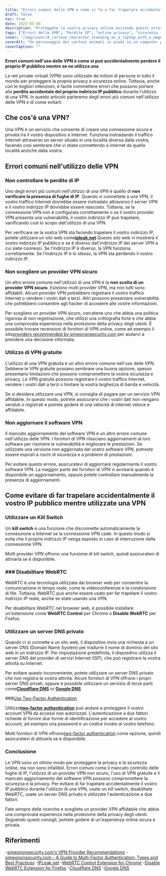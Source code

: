 ```yaml
---
title: "Errori comuni delle VPN e come si fa a far trapelare accidentalmente il proprio IP pubblico"
draft: false
toc: true
date: 2023-05-08
description: "Proteggete la vostra privacy online evitando questi errori comuni delle VPN che possono far trapelare accidentalmente il vostro indirizzo IP pubblico."
tags: ["Errori delle VPN", "Perdite IP", "online privacy", "sicurezza informatica", "sicurezza in Internet", "rete privata virtuale", "WebRTC", "Server DNS", "Fornitore di VPN", "autenticazione a due fattori", "Software VPN", "interruttore di spegnimento", "data privacy", "privacy in internet", "minacce informatiche", "sicurezza dei dati", "sicurezza della rete", "sicurezza online", "anonimato online", "navigazione anonima"]
cover: "/img/cover/A_cartoon_character_standing_on_a_laptop_with_a_magnifying_glass.png"
coverAlt: "Un personaggio dei cartoni animati in piedi su un computer portatile con una lente di ingrandimento, alla ricerca della privacy online."
coverCaption: ""
---
```


**Errori comuni nell'uso delle VPN e come si può accidentalmente perdere il proprio IP pubblico mentre se ne utilizza una**

Le reti private virtuali (VPN) sono utilizzate da milioni di persone in tutto il mondo per proteggere la propria privacy e sicurezza online. Tuttavia, anche con le migliori intenzioni, è facile commettere errori che possono portare alla **perdita accidentale del proprio indirizzo IP pubblico** durante l'utilizzo di una VPN. In questo articolo parleremo degli errori più comuni nell'utilizzo delle VPN e di come evitarli.

## Che cos'è una VPN?

Una VPN è un servizio che consente di creare una connessione sicura e privata tra il vostro dispositivo e Internet. Funziona instradando il traffico internet attraverso un server situato in una località diversa dalla vostra, facendo così sembrare che vi stiate connettendo a internet da quella località anziché dalla vostra.

## Errori comuni nell'utilizzo delle VPN

### Non controllare le perdite di IP

Uno degli errori più comuni nell'utilizzo di una VPN è quello di **non verificare la presenza di fughe di IP**. Quando vi connettete a una VPN, il vostro traffico Internet dovrebbe essere instradato attraverso il server VPN e il vostro indirizzo IP dovrebbe essere nascosto. Tuttavia, se la connessione VPN non è configurata correttamente o se il vostro provider VPN presenta una vulnerabilità, il vostro indirizzo IP può trapelare, vanificando così lo scopo dell'utilizzo di una VPN.

Per verificare se la vostra VPN sta facendo trapelare il vostro indirizzo IP, potete utilizzare un sito web come[**ipleak.net**](https://ipleak.net/) Questo sito web vi mostrerà il vostro indirizzo IP pubblico e se è diverso dall'indirizzo IP del server VPN a cui siete connessi. Se l'indirizzo IP è diverso, la VPN funziona correttamente. Se l'indirizzo IP è lo stesso, la VPN sta perdendo il vostro indirizzo IP.

### Non scegliere un provider VPN sicuro

Un altro errore comune nell'utilizzo di una VPN è la **non scelta di un provider VPN sicuro**. Esistono molti provider VPN, ma non tutti sono affidabili. Alcuni provider VPN potrebbero registrare il vostro traffico Internet o vendere i vostri dati a terzi. Altri possono presentare vulnerabilità che potrebbero consentire agli hacker di accedere alle vostre informazioni.

Per scegliere un provider VPN sicuro, cercatene uno che abbia una politica rigorosa di non registrazione, che utilizzi una crittografia forte e che abbia una comprovata esperienza nella protezione della privacy degli utenti. È possibile trovare recensioni di fornitori di VPN online, come ad esempio il sito[providers recommended by simeononsecurity.com](https://simeononsecurity.com/recommendations/vpns/) per aiutarvi a prendere una decisione informata.

### Utilizzo di VPN gratuite

L'utilizzo di una VPN gratuita è un altro errore comune nell'uso delle VPN. Sebbene le VPN gratuite possano sembrare una buona opzione, spesso presentano limitazioni che possono compromettere la vostra sicurezza e privacy. Le VPN gratuite possono registrare il vostro traffico Internet, vendere i vostri dati a terzi o limitare la vostra larghezza di banda e velocità.

Se si desidera utilizzare una VPN, si consiglia di pagare per un servizio VPN affidabile. In questo modo, potrete assicurarvi che i vostri dati non vengano venduti o registrati e potrete godere di una velocità di internet veloce e affidabile.

### Non aggiornare il software VPN

Il mancato aggiornamento del software VPN è un altro errore comune nell'utilizzo delle VPN. I fornitori di VPN rilasciano aggiornamenti al loro software per risolvere le vulnerabilità e migliorare le prestazioni. Se utilizzate una versione non aggiornata del vostro software VPN, potreste essere esposti a rischi di sicurezza e a problemi di prestazioni.

Per evitare questo errore, assicuratevi di aggiornare regolarmente il vostro software VPN. La maggior parte dei fornitori di VPN vi avviserà quando è disponibile un aggiornamento, oppure potete controllare manualmente la presenza di aggiornamenti.

## Come evitare di far trapelare accidentalmente il vostro IP pubblico mentre utilizzate una VPN

### Utilizzare un Kill Switch

Un **kill switch** è una funzione che disconnette automaticamente la connessione a Internet se la connessione VPN cade. In questo modo si evita che il proprio indirizzo IP venga esposto in caso di interruzione della connessione VPN.

Molti provider VPN offrono una funzione di kill switch, quindi assicuratevi di attivarla se è disponibile.

### ### Disabilitare WebRTC

WebRTC è una tecnologia utilizzata dai browser web per consentire la comunicazione in tempo reale, come le videoconferenze e la condivisione di file. Tuttavia, WebRTC può anche essere usato per far trapelare il vostro indirizzo IP reale, anche se state usando una VPN.

Per disabilitare WebRTC nel browser web, è possibile installare un'estensione come **WebRTC Control** per Chrome o **Disable WebRTC** per Firefox.

### Utilizzare un server DNS privato

Quando ci si connette a un sito web, il dispositivo invia una richiesta a un server DNS (Domain Name System) per tradurre il nome di dominio del sito web in un indirizzo IP. Per impostazione predefinita, il dispositivo utilizza il server DNS del provider di servizi Internet (ISP), che può registrare la vostra attività su Internet.

Per evitare questo inconveniente, potete utilizzare un server DNS privato che non registra la vostra attività. Alcuni fornitori di VPN offrono i propri server DNS privati, oppure è possibile utilizzare un servizio di terze parti come[**Cloudflare DNS**](https://1.1.1.1/) or [**Google DNS**](https://developers.google.com/speed/public-dns) 

###[Use Two-Factor Authentication](https://simeononsecurity.com/articles/what-are-the-diferent-kinds-of-factors-in-mfa/)

Utilizzo[**two-factor authentication**](https://simeononsecurity.com/articles/what-are-the-diferent-kinds-of-factors-in-mfa/) può aiutare a proteggere il vostro account VPN da accessi non autorizzati. L'autenticazione a due fattori richiede di fornire due forme di identificazione per accedere al vostro account, ad esempio una password e un codice inviato al vostro telefono.

Molti fornitori di VPN offrono[two-factor authentication](https://simeononsecurity.com/articles/what-are-the-diferent-kinds-of-factors-in-mfa/) come opzione, quindi assicuratevi di attivarla se è disponibile.

### Conclusione

Le VPN sono un ottimo modo per proteggere la privacy e la sicurezza online, ma non sono infallibili. Errori comuni come il mancato controllo delle fughe di IP, l'utilizzo di un provider VPN non sicuro, l'uso di VPN gratuite e il mancato aggiornamento del software VPN possono compromettere la sicurezza e la privacy. Per evitare di far trapelare accidentalmente il vostro IP pubblico durante l'utilizzo di una VPN, usate un kill switch, disabilitate WebRTC, usate un server DNS privato e utilizzate l'autenticazione a due fattori.

Fate sempre delle ricerche e scegliete un provider VPN affidabile che abbia una comprovata esperienza nella protezione della privacy degli utenti. Seguendo questi consigli, potrete godere di un'esperienza online sicura e privata.

## Riferimenti

-[simeononsecurity.com's VPN Provider Recommendations](https://simeononsecurity.com/recommendations/vpns/)
-[simeononsecurity.com - A Guide to Multi-Factor Authentication: Types and Best Practices](https://simeononsecurity.com/articles/what-are-the-diferent-kinds-of-factors-in-mfa/)
-[IPLeak.net](https://ipleak.net/)
-[WebRTC Control Extension for Chrome](https://chrome.google.com/webstore/detail/webrtc-control/fjkmabmdepjfammlpliljpnbhleegehm?hl=en)
-[Disable WebRTC Extension for Firefox](https://addons.mozilla.org/en-US/firefox/addon/happy-bonobo-disable-webrtc/?utm_source=addons.mozilla.org&utm_medium=referral&utm_content=search)
-[Cloudflare DNS](https://1.1.1.1/)
-[Google DNS](https://developers.google.com/speed/public-dns)

